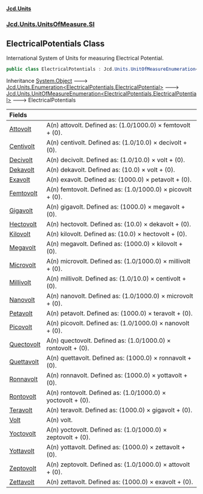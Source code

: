 #### [Jcd.Units](index.md 'index')
### [Jcd.Units.UnitsOfMeasure.SI](Jcd.Units.UnitsOfMeasure.SI.md 'Jcd.Units.UnitsOfMeasure.SI')

## ElectricalPotentials Class

International System of Units for measuring Electrical Potential.

```csharp
public class ElectricalPotentials : Jcd.Units.UnitOfMeasureEnumeration<Jcd.Units.UnitsOfMeasure.SI.ElectricalPotentials, Jcd.Units.UnitTypes.ElectricalPotential>
```

Inheritance [System.Object](https://docs.microsoft.com/en-us/dotnet/api/System.Object 'System.Object') &#129106; [Jcd.Units.Enumeration&lt;](Enumeration_TEnumeration,T_.md 'Jcd.Units.Enumeration<TEnumeration,T>')[ElectricalPotentials](ElectricalPotentials.md 'Jcd.Units.UnitsOfMeasure.SI.ElectricalPotentials')[,](Enumeration_TEnumeration,T_.md 'Jcd.Units.Enumeration<TEnumeration,T>')[ElectricalPotential](ElectricalPotential.md 'Jcd.Units.UnitTypes.ElectricalPotential')[&gt;](Enumeration_TEnumeration,T_.md 'Jcd.Units.Enumeration<TEnumeration,T>') &#129106; [Jcd.Units.UnitOfMeasureEnumeration&lt;](UnitOfMeasureEnumeration_TEnumeration,T_.md 'Jcd.Units.UnitOfMeasureEnumeration<TEnumeration,T>')[ElectricalPotentials](ElectricalPotentials.md 'Jcd.Units.UnitsOfMeasure.SI.ElectricalPotentials')[,](UnitOfMeasureEnumeration_TEnumeration,T_.md 'Jcd.Units.UnitOfMeasureEnumeration<TEnumeration,T>')[ElectricalPotential](ElectricalPotential.md 'Jcd.Units.UnitTypes.ElectricalPotential')[&gt;](UnitOfMeasureEnumeration_TEnumeration,T_.md 'Jcd.Units.UnitOfMeasureEnumeration<TEnumeration,T>') &#129106; ElectricalPotentials

| Fields | |
| :--- | :--- |
| [Attovolt](ElectricalPotentials.Attovolt.md 'Jcd.Units.UnitsOfMeasure.SI.ElectricalPotentials.Attovolt') | A(n) attovolt. Defined as: (1.0/1000.0) × femtovolt + (0). |
| [Centivolt](ElectricalPotentials.Centivolt.md 'Jcd.Units.UnitsOfMeasure.SI.ElectricalPotentials.Centivolt') | A(n) centivolt. Defined as: (1.0/10.0) × decivolt + (0). |
| [Decivolt](ElectricalPotentials.Decivolt.md 'Jcd.Units.UnitsOfMeasure.SI.ElectricalPotentials.Decivolt') | A(n) decivolt. Defined as: (1.0/10.0) × volt + (0). |
| [Dekavolt](ElectricalPotentials.Dekavolt.md 'Jcd.Units.UnitsOfMeasure.SI.ElectricalPotentials.Dekavolt') | A(n) dekavolt. Defined as: (10.0) × volt + (0). |
| [Exavolt](ElectricalPotentials.Exavolt.md 'Jcd.Units.UnitsOfMeasure.SI.ElectricalPotentials.Exavolt') | A(n) exavolt. Defined as: (1000.0) × petavolt + (0). |
| [Femtovolt](ElectricalPotentials.Femtovolt.md 'Jcd.Units.UnitsOfMeasure.SI.ElectricalPotentials.Femtovolt') | A(n) femtovolt. Defined as: (1.0/1000.0) × picovolt + (0). |
| [Gigavolt](ElectricalPotentials.Gigavolt.md 'Jcd.Units.UnitsOfMeasure.SI.ElectricalPotentials.Gigavolt') | A(n) gigavolt. Defined as: (1000.0) × megavolt + (0). |
| [Hectovolt](ElectricalPotentials.Hectovolt.md 'Jcd.Units.UnitsOfMeasure.SI.ElectricalPotentials.Hectovolt') | A(n) hectovolt. Defined as: (10.0) × dekavolt + (0). |
| [Kilovolt](ElectricalPotentials.Kilovolt.md 'Jcd.Units.UnitsOfMeasure.SI.ElectricalPotentials.Kilovolt') | A(n) kilovolt. Defined as: (10.0) × hectovolt + (0). |
| [Megavolt](ElectricalPotentials.Megavolt.md 'Jcd.Units.UnitsOfMeasure.SI.ElectricalPotentials.Megavolt') | A(n) megavolt. Defined as: (1000.0) × kilovolt + (0). |
| [Microvolt](ElectricalPotentials.Microvolt.md 'Jcd.Units.UnitsOfMeasure.SI.ElectricalPotentials.Microvolt') | A(n) microvolt. Defined as: (1.0/1000.0) × millivolt + (0). |
| [Millivolt](ElectricalPotentials.Millivolt.md 'Jcd.Units.UnitsOfMeasure.SI.ElectricalPotentials.Millivolt') | A(n) millivolt. Defined as: (1.0/10.0) × centivolt + (0). |
| [Nanovolt](ElectricalPotentials.Nanovolt.md 'Jcd.Units.UnitsOfMeasure.SI.ElectricalPotentials.Nanovolt') | A(n) nanovolt. Defined as: (1.0/1000.0) × microvolt + (0). |
| [Petavolt](ElectricalPotentials.Petavolt.md 'Jcd.Units.UnitsOfMeasure.SI.ElectricalPotentials.Petavolt') | A(n) petavolt. Defined as: (1000.0) × teravolt + (0). |
| [Picovolt](ElectricalPotentials.Picovolt.md 'Jcd.Units.UnitsOfMeasure.SI.ElectricalPotentials.Picovolt') | A(n) picovolt. Defined as: (1.0/1000.0) × nanovolt + (0). |
| [Quectovolt](ElectricalPotentials.Quectovolt.md 'Jcd.Units.UnitsOfMeasure.SI.ElectricalPotentials.Quectovolt') | A(n) quectovolt. Defined as: (1.0/1000.0) × rontovolt + (0). |
| [Quettavolt](ElectricalPotentials.Quettavolt.md 'Jcd.Units.UnitsOfMeasure.SI.ElectricalPotentials.Quettavolt') | A(n) quettavolt. Defined as: (1000.0) × ronnavolt + (0). |
| [Ronnavolt](ElectricalPotentials.Ronnavolt.md 'Jcd.Units.UnitsOfMeasure.SI.ElectricalPotentials.Ronnavolt') | A(n) ronnavolt. Defined as: (1000.0) × yottavolt + (0). |
| [Rontovolt](ElectricalPotentials.Rontovolt.md 'Jcd.Units.UnitsOfMeasure.SI.ElectricalPotentials.Rontovolt') | A(n) rontovolt. Defined as: (1.0/1000.0) × yoctovolt + (0). |
| [Teravolt](ElectricalPotentials.Teravolt.md 'Jcd.Units.UnitsOfMeasure.SI.ElectricalPotentials.Teravolt') | A(n) teravolt. Defined as: (1000.0) × gigavolt + (0). |
| [Volt](ElectricalPotentials.Volt.md 'Jcd.Units.UnitsOfMeasure.SI.ElectricalPotentials.Volt') | A(n) volt. |
| [Yoctovolt](ElectricalPotentials.Yoctovolt.md 'Jcd.Units.UnitsOfMeasure.SI.ElectricalPotentials.Yoctovolt') | A(n) yoctovolt. Defined as: (1.0/1000.0) × zeptovolt + (0). |
| [Yottavolt](ElectricalPotentials.Yottavolt.md 'Jcd.Units.UnitsOfMeasure.SI.ElectricalPotentials.Yottavolt') | A(n) yottavolt. Defined as: (1000.0) × zettavolt + (0). |
| [Zeptovolt](ElectricalPotentials.Zeptovolt.md 'Jcd.Units.UnitsOfMeasure.SI.ElectricalPotentials.Zeptovolt') | A(n) zeptovolt. Defined as: (1.0/1000.0) × attovolt + (0). |
| [Zettavolt](ElectricalPotentials.Zettavolt.md 'Jcd.Units.UnitsOfMeasure.SI.ElectricalPotentials.Zettavolt') | A(n) zettavolt. Defined as: (1000.0) × exavolt + (0). |
